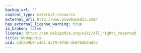 ```yaml
---
backup_url: ''
content_type: external-resource
external_url: http://www.pcwebopedia.com/
has_external_license_warning: true
is_broken: false
license: https://en.wikipedia.org/wiki/All_rights_reserved
title: Webopedia
uid: c2b2e9b9-c4a1-4c79-9740-de8f6d824d5b
---
```

